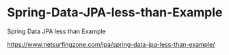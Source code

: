 # Spring-Data-JPA-less-than-Example
Spring Data JPA less than Example

https://www.netsurfingzone.com/jpa/spring-data-jpa-less-than-example/
